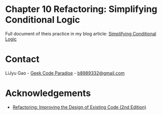 # Chapter 10 Refactoring: Simplifying Conditional Logic

Full document of theis practice in my blog article: 
[Simplifying Conditional Logic](https://geekcodeparadise.com/2022/04/refactoring-chapter-10-simplifying-conditional-logic/)

# Contact

LiJyu Gao - [Geek Code Paradise](http://geekcodeparadise.com/) - b8989332@gmail.com


# Acknowledgements
* [Refactoring: Improving the Design of Existing Code (2nd Edition)](https://www.amazon.com/-/zh_TW/Martin-Fowler/dp/0134757599?keywords=refactoring&qid=1642347343&s=books&sprefix=refa%2Cstripbooks-intl-ship%2C274&sr=1-1&linkCode=ll1&tag=glj89893320b-20&linkId=b83e6f68a88a4955b9412edc799774c0&language=zh_TW&ref_=as_li_ss_tl)
